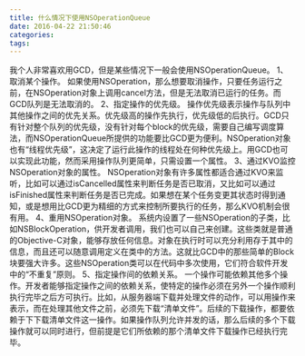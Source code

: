```yaml
---
title: 什么情况下使用NSOperationQueue
date: 2016-04-22 21:50:46
categories:
tags:
---
```


<!--more-->


我个人非常喜欢用GCD，但是某些情况下一般会使用NSOperationQueue。
1、取消某个操作。
如果使用NSOperation，那么想要取消操作，只要任务运行之前，在NSOperation对象上调用cancel方法，但是无法取消已运行的任务。而GCD队列是无法取消的。
2、指定操作的优先级。
操作优先级表示操作与队列中其他操作之间的优先关系。优先级高的操作先执行，优先级低的后执行。GCD只有针对整个队列的优先级，没有针对每个block的优先级，需要自己编写调度算法，而NSOperationQueue所提供的功能要比GCD更为便利。NSOperation对象也有“线程优先级”，这决定了运行此操作的线程处在何种优先级上。用GCD也可以实现此功能，然而采用操作队列更简单，只需设置一个属性。
3、通过KVO监控NSOperation对象的属性。
NSOperation对象有许多属性都适合通过KVO来监听，比如可以通过isCancelled属性来判断任务是否已取消，又比如可以通过isFinished属性来判断任务是否已完成。如果想在某个任务变更其状态时得到通知，或是想用比GCD更为精细的方式来控制所要执行的任务，那么KVO机制会很有用。
4、重用NSOperation对象。
系统内设置了一些NSOperation的子类，比如NSBlockOperation，供开发者调用，我们也可以自己来创建。这些类就是普通的Objective-C对象，能够存放任何信息。对象在执行时可以充分利用存于其中的信息，而且还可以随意调用定义在类中的方法。这就比GCD中的那些简单的Block块要强大许多。这些NSOperation类可以在代码中多次使用，它们符合软件开发中的“不重复”原则。
5、指定操作间的依赖关系。
一个操作可能依赖其他多个操作。开发者能够指定操作之间的依赖关系，使特定的操作必须在另外一个操作顺利执行完毕之后方可执行。比如，从服务器端下载并处理文件的动作，可以用操作来表示，而在处理其他文件之前，必须先下载“清单文件”。后续的下载操作，都要依赖于下下载清单文件这一操作。如果操作队列允许并发的话，那么后续的多个下载操作就可以同时进行，但前提是它们所依赖的那个清单文件下载操作已经执行完毕。
